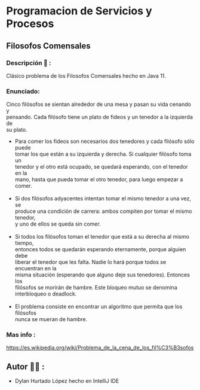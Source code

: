 # Programacion de Servicios y Procesos

## Filosofos Comensales
### Descripción 📝 :
Clásico problema de los Filosofos Comensales hecho en Java 11.<br />
### Enunciado:<br />

Cinco filósofos se sientan alrededor de una mesa y pasan su vida cenando y <br />
pensando. Cada filósofo tiene un plato de fideos y un tenedor a la izquierda de <br />
su plato. <br />
* Para comer los fideos son necesarios dos tenedores y cada filósofo sólo puede <br />
tomar los que están a su izquierda y derecha. Si cualquier filósofo toma un <br />
tenedor y el otro está ocupado, se quedará esperando, con el tenedor en la <br />
mano, hasta que pueda tomar el otro tenedor, para luego empezar a comer.<br /><br />
* Si dos filósofos adyacentes intentan tomar el mismo tenedor a una vez, se <br />
produce una condición de carrera: ambos compiten por tomar el mismo tenedor, <br />
y uno de ellos se queda sin comer.<br /><br />
* Si todos los filósofos toman el tenedor que está a su derecha al mismo tiempo, <br />
entonces todos se quedarán esperando eternamente, porque alguien debe <br />
liberar el tenedor que les falta. Nadie lo hará porque todos se encuentran en la <br />
misma situación (esperando que alguno deje sus tenedores). Entonces los <br />
filósofos se morirán de hambre. Este bloqueo mutuo se denomina <br />
interbloqueo o deadlock.<br /><br />
* El problema consiste en encontrar un algoritmo que permita que los filósofos <br />
nunca se mueran de hambre.<br />



### Mas info :<br />
https://es.wikipedia.org/wiki/Problema_de_la_cena_de_los_fil%C3%B3sofos

## Autor ✍🏻 :

* Dylan Hurtado López hecho en IntelliJ IDE
